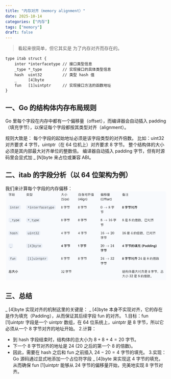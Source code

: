 ```yaml
---
title: "内存对齐（memory alignment）"
date: 2025-10-14
categories: ["内存"]
tags: ["memory"]
draft: false
---
```



> 看起来很简单，但它其实是 为了内存对齐而存在的。


`````
type itab struct {
    inter *interfacetype // 接口类型信息
    _type *_type         // 实现接口的具体类型信息
    hash  uint32         // 类型 hash 值
    _     [4]byte
    fun   [1]uintptr     // 实现接口方法的函数地址
}
`````
## 一、Go 的结构体内存布局规则
Go 里每个字段在内存中都有一个偏移量（offset），而编译器会自动插入 padding（填充字节），以保证每个字段都按其类型对齐（alignment）。

规则大致是：
每个字段的起始地址必须是该字段类型的对齐倍数。
比如：uint32 对齐要求 4 字节，uintptr（在 64 位机上）对齐要求 8 字节。
整个结构体的大小必须是其内部最大对齐单位的整数倍。
编译器自动插入 padding 字节，但有时源码里会显式加 _ [N]byte 来占位或兼容 ABI。

## 二、itab 的字段分析（以 64 位架构为例）
我们来计算每个字段的内存偏移：
![内存偏移](.memory_alignment_images/内存对齐.png)

## 三、总结

_ [4]byte 实现对齐的机制这里的关键是：
_ [4]byte 本身不实现对齐，它的存在是作为填充（Padding），从而保证其后续字段 fun 的对齐。
1.目标：fun [1]uintptr 字段是一个 uintptr 数组，在 64 位系统上，uintptr 是 8 字节，所以它必须从一个 8 字节对齐的地址开始。
2.计算：
 * 到 hash 字段结束时，结构体的总大小为 $8 + 8 + 4 = 20$ 字节。
 * 下一个 8 字节对齐的地址是 $24$ ($20$ 之后的第一个 $8$ 的倍数)。
 * 因此，需要在 hash 之后和 fun 之前插入 $24 - 20 = 4$ 字节的填充。
3.实现：Go 源码通过显式地添加一个占位符字段 _ [4]byte 来实现这 4 字节的填充，从而确保 fun [1]uintptr 能够从 24 字节的偏移量开始，完美地实现 8 字节对齐。

